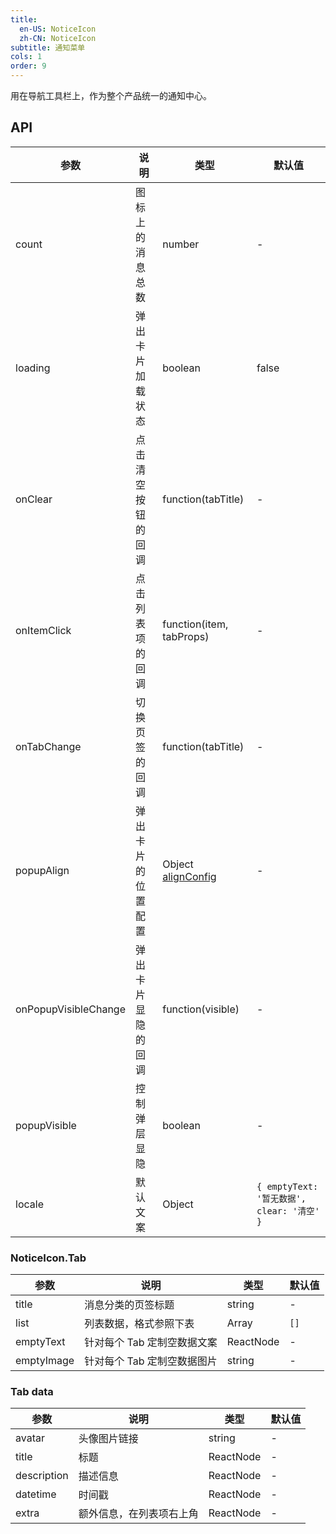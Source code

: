 ```yaml
---
title:
  en-US: NoticeIcon
  zh-CN: NoticeIcon
subtitle: 通知菜单
cols: 1
order: 9
---
```


用在导航工具栏上，作为整个产品统一的通知中心。

## API

| 参数                 | 说明               | 类型                                                                                   | 默认值                                     |
| -------------------- | ------------------ | -------------------------------------------------------------------------------------- | ------------------------------------------ |
| count                | 图标上的消息总数   | number                                                                                 | -                                          |
| loading              | 弹出卡片加载状态   | boolean                                                                                | false                                      |
| onClear              | 点击清空按钮的回调 | function(tabTitle)                                                                     | -                                          |
| onItemClick          | 点击列表项的回调   | function(item, tabProps)                                                               | -                                          |
| onTabChange          | 切换页签的回调     | function(tabTitle)                                                                     | -                                          |
| popupAlign           | 弹出卡片的位置配置 | Object [alignConfig](https://github.com/yiminghe/dom-align#alignconfig-object-details) | -                                          |
| onPopupVisibleChange | 弹出卡片显隐的回调 | function(visible)                                                                      | -                                          |
| popupVisible         | 控制弹层显隐       | boolean                                                                                | -                                          |
| locale               | 默认文案           | Object                                                                                 | `{ emptyText: '暂无数据', clear: '清空' }` |

### NoticeIcon.Tab

| 参数       | 说明                        | 类型      | 默认值 |
| ---------- | --------------------------- | --------- | ------ |
| title      | 消息分类的页签标题          | string    | -      |
| list       | 列表数据，格式参照下表      | Array     | `[]`   |
| emptyText  | 针对每个 Tab 定制空数据文案 | ReactNode | -      |
| emptyImage | 针对每个 Tab 定制空数据图片 | string    | -      |

### Tab data

| 参数        | 说明                     | 类型      | 默认值 |
| ----------- | ------------------------ | --------- | ------ |
| avatar      | 头像图片链接             | string    | -      |
| title       | 标题                     | ReactNode | -      |
| description | 描述信息                 | ReactNode | -      |
| datetime    | 时间戳                   | ReactNode | -      |
| extra       | 额外信息，在列表项右上角 | ReactNode | -      |
